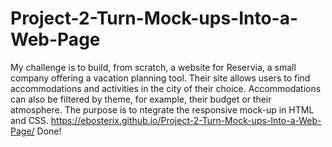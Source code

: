 # Project-2-Turn-Mock-ups-Into-a-Web-Page
My challenge is to build, from scratch, a website for Reservia, a small company offering a vacation planning tool. Their site allows users to find accommodations and activities in the city of their choice. Accommodations can also be filtered by theme, for example, their budget or their atmosphere. The purpose is to ntegrate the responsive mock-up in HTML and CSS.
https://ebosterix.github.io/Project-2-Turn-Mock-ups-Into-a-Web-Page/
Done!
